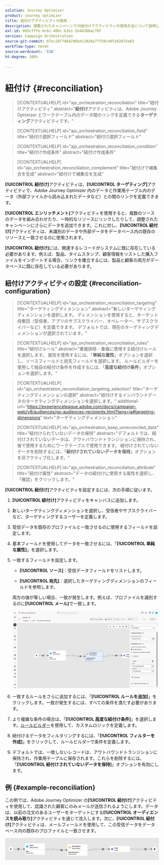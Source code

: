 ```yaml
---
solution: Journey Optimizer
product: journey optimizer
title: 紐付けアクティビティの使用
description: 調整されたキャンペーンでの紐付けアクティビティの使用方法について説明します。
exl-id: 0d5cfffe-bc6c-40bc-b3e1-5b44368ac76f
version: Campaign Orchestration
source-git-commit: 07ec28f7d64296bdc2020a77f50c49fa92074a83
workflow-type: tm+mt
source-wordcount: '538'
ht-degree: 100%

---
```



# 紐付け {#reconciliation}

>[!CONTEXTUALHELP]
>id="ajo_orchestration_reconciliation"
>title="紐付けアクティビティ"
>abstract="**紐付け**&#x200B;アクティビティは、Adobe Journey Optimizer とワークテーブル内のデータ間のリンクを定義できる&#x200B;**ターゲティング**&#x200B;アクティビティです。"

>[!CONTEXTUALHELP]
>id="ajo_orchestration_reconciliation_field"
>title="紐付け選択フィールド"
>abstract="紐付け選択フィールド"

>[!CONTEXTUALHELP]
>id="ajo_orchestration_reconciliation_condition"
>title="紐付け作成条件"
>abstract="紐付け作成条件"

>[!CONTEXTUALHELP]
>id="ajo_orchestration_reconciliation_complement"
>title="紐付けで補集合を生成"
>abstract="紐付けで補集合を生成"

**[!UICONTROL 紐付け]**&#x200B;アクティビティは、**[!UICONTROL ターゲティング]**&#x200B;アクティビティで、Adobe Journey Optimizer 内のデータと作業用テーブル内のデータ（外部ファイルから読み込まれたデータなど）との間のリンクを定義できます。

**[!UICONTROL エンリッチメント]**&#x200B;アクティビティを使用すると、複数のソースのデータを組み合わせたり、一時的なリソースにリンクしたりして、調整されたキャンペーンにさらにデータを追加できます。これに対し、**[!UICONTROL 紐付け]**&#x200B;アクティビティは、未識別のデータや外部データをデータベース内の既存のリソースと一致させるのに使用されます。

**[!UICONTROL 紐付け]**&#x200B;には、関連するレコードがシステムに既に存在している必要があります。例えば、製品、タイムスタンプ、顧客情報をリストした購入ファイルをインポートする場合、リンクを確立するには、製品と顧客の両方がデータベースに既に存在している必要があります。

## 紐付けアクティビティの設定 {#reconciliation-configuration}

>[!CONTEXTUALHELP]
>id="ajo_orchestration_reconciliation_targeting"
>title="ターゲティングディメンション"
>abstract="新しいターゲティングディメンションを選択します。 ディメンションを使用すると、ターゲット母集団（受信者、アプリのサブスクライバー、オペレーター、サブスクライバーなど）を定義できます。 デフォルトでは、現在のターゲティングディメンションが選択されています。"

>[!CONTEXTUALHELP]
>id="ajo_orchestration_reconciliation_rules"
>title="紐付けルール"
>abstract="重複排除 - 重複に使用する紐付けルールを選択します。 属性を使用するには、「**単純な属性**」オプションを選択し、ソースフィールドと宛先フィールドを選択します。 ルールビルダーを使用して独自の紐付け条件を作成するには、「**高度な紐付け条件**」オプションを選択します。"

>[!CONTEXTUALHELP]
>id="ajo_orchestration_reconciliation_targeting_selection"
>title="ターゲティングディメンションの選択"
>abstract="紐付けするインバウンドデータのターゲティングディメンションを選択します。"
>additional-url="https://experienceleague.adobe.com/docs/campaign-web/v8/audiences/gs-audiences-recipients.html?lang=ja#targeting-dimensions" text="ターゲティングディメンション"

>[!CONTEXTUALHELP]
>id="ajo_orchestration_keep_unreconciled_data"
>title="紐付けられていないデータの保持"
>abstract="デフォルトでは、紐付けされていないデータは、アウトバウンドトランジションに保持され、後で使用するためにワークテーブルで使用できます。 紐付けされていないデータを削除するには、「**紐付けされていないデータを保持**」オプションを非アクティブ化します。"

>[!CONTEXTUALHELP]
>id="ajo_orchestration_reconciliation_attribute"
>title="紐付け属性"
>abstract="データの紐付けに使用する属性を選択し、「確認」をクリックします。"

**[!UICONTROL 紐付け]**&#x200B;アクティビティを設定するには、次の手順に従います。

1. **[!UICONTROL 紐付け]**&#x200B;アクティビティをキャンバスに追加します。

1. 新しいターゲティングディメンションを選択し、受信者やサブスクライバーなど、ターゲティングするユーザーを定義します。

1. 受信データを既存のプロファイルと一致させるのに使用するフィールドを設定します。

1. 基本フィールドを使用してデータを一致させるには、「**[!UICONTROL 単純な属性]**」を選択します。

1. 一致するフィールドを設定します。

   * **[!UICONTROL ソース]**：受信データフィールドをリストします。

   * **[!UICONTROL 宛先]**：選択したターゲティングディメンションのフィールドを参照します。

   両方の値が等しい場合、一致が発生します。例えば、プロファイルを識別するのに&#x200B;**[!UICONTROL メール]**&#x200B;で一致します。

   ![](../assets/workflow-reconciliation-criteria.png)

1. 一致するルールをさらに追加するには、「**[!UICONTROL ルールを追加]**」をクリックします。一致が発生するには、すべての条件を満たす必要があります。

1. より複雑な条件の場合は、「**[!UICONTROL 高度な紐付け条件]**」を選択します。[ルールビルダー](../orchestrated-rule-builder.md)を使用して、カスタムロジックを定義します。

1. 紐付けるデータをフィルタリングするには、「**[!UICONTROL フィルターを作成]**」をクリックして、ルールビルダーで条件を定義します。

1. デフォルトでは、一致しないレコードは、アウトバウンドトランジションに保持され、作業用テーブルに保存されます。これらを削除するには、「**[!UICONTROL 紐付けされていないデータを保持]**」オプションを有効にします。

## 例 {#example-reconciliation}

この例では、Adobe Journey Optimizer の&#x200B;**[!UICONTROL 紐付け]**&#x200B;アクティビティを使用して、認識された顧客にのみメールが送信されるようにします。データは、以前の注文のあるユーザーをターゲットにする&#x200B;**[!UICONTROL オーディエンスを読み取り]**&#x200B;アクティビティを通じて流入します。次に、**[!UICONTROL 紐付け]**&#x200B;アクティビティは、メールフィールドを使用して、この受信データをデータベース内の既存のプロファイルと一致させます。

![](../assets/workflow-reconciliation-sample-1.0.png)
